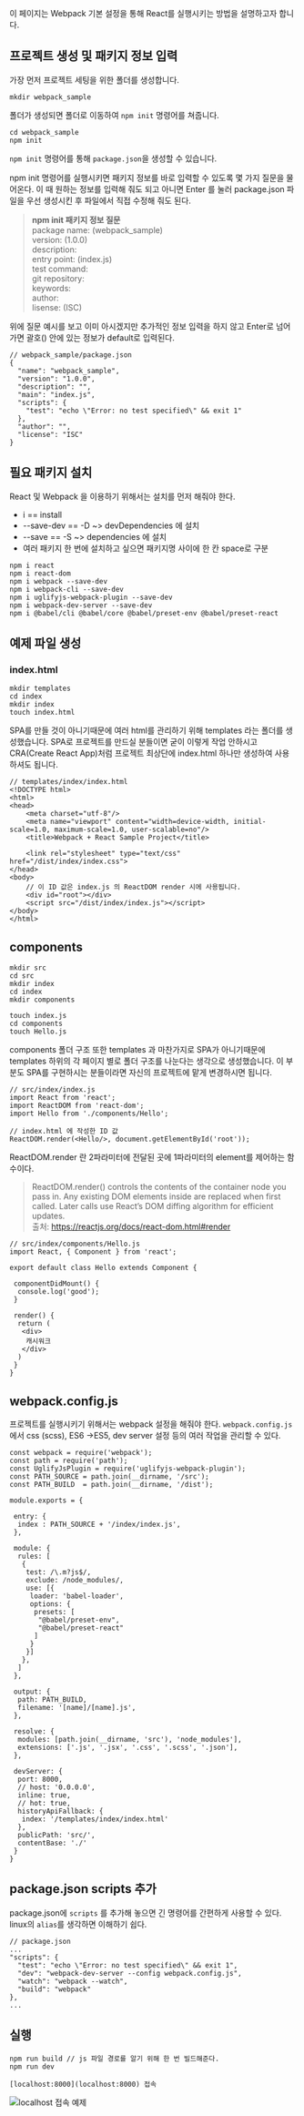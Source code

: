 이 페이지는 Webpack 기본 설정을 통해 React를 실행시키는 방법을 설명하고자 합니다.

## 프로젝트 생성 및 패키지 정보 입력
가장 먼저 프로젝트 세팅을 위한 폴더를 생성합니다.

```
mkdir webpack_sample
```

폴더가 생성되면 폴더로 이동하여 `npm init` 명령어를 쳐줍니다.

```
cd webpack_sample
npm init
```
`npm init` 명령어를 통해 `package.json`을 생성할 수 있습니다.

npm init 명령어를 실행시키면 패키지 정보를 바로 입력할 수 있도록 몇 가지 질문을 물어온다. 이 때 원하는 정보를 입력해 줘도 되고 아니면 Enter 를 눌러 package.json 파일을 우선 생성시킨 후 파일에서 직접 수정해 줘도 된다.

> <strong>npm init 패키지 정보 질문</strong><br/>
package name: (webpack_sample)<br/>
version: (1.0.0)<br/>
description: <br/>
entry point: (index.js)<br/>
test command: <br/>
git repository: <br/>
keywords:<br/>
author:<br/>
lisense: (ISC)

위에 질문 예시를 보고 이미 아시겠지만 추가적인 정보 입력을 하지 않고 Enter로 넘어가면 괄호() 안에 있는 정보가 default로 입력된다.

```
// webpack_sample/package.json
{
  "name": "webpack_sample",
  "version": "1.0.0",
  "description": "",
  "main": "index.js",
  "scripts": {
    "test": "echo \"Error: no test specified\" && exit 1"
  },
  "author": "",
  "license": "ISC"
}
```

## 필요 패키지 설치

React 및 Webpack 을 이용하기 위해서는 설치를 먼저 해줘야 한다.
* i == install
* --save-dev == -D ~> devDependencies 에 설치
* --save == -S ~> dependencies 에 설치
* 여러 패키지 한 번에 설치하고 싶으면 패키지명 사이에 한 칸 space로 구분

```
npm i react 
npm i react-dom
npm i webpack --save-dev
npm i webpack-cli --save-dev
npm i uglifyjs-webpack-plugin --save-dev
npm i webpack-dev-server --save-dev
npm i @babel/cli @babel/core @babel/preset-env @babel/preset-react
```
## 예제 파일 생성
### index.html
```
mkdir templates
cd index
mkdir index
touch index.html
```
SPA를 만들 것이 아니기때문에 여러 html를 관리하기 위해 templates 라는 폴더를 생성했습니다. SPA로 프로젝트를 만드실 분들이면 굳이 이렇게 작업 안하시고 CRA(Create React App)처럼 프로젝트 최상단에 index.html 하나만 생성하여 사용하셔도 됩니다.

```
// templates/index/index.html
<!DOCTYPE html>
<html>
<head>
    <meta charset="utf-8"/>
    <meta name="viewport" content="width=device-width, initial-scale=1.0, maximum-scale=1.0, user-scalable=no"/>
    <title>Webpack + React Sample Project</title>

    <link rel="stylesheet" type="text/css" href="/dist/index/index.css">
</head>
<body>
    // 이 ID 값은 index.js 의 ReactDOM render 시에 사용됩니다.
    <div id="root"></div>
    <script src="/dist/index/index.js"></script>
</body>
</html>
```

## components

```
mkdir src
cd src
mkdir index
cd index
mkdir components

touch index.js
cd components
touch Hello.js
```

components 폴더 구조 또한 templates 과 마찬가지로 SPA가 아니기때문에 templates 하위의 각 페이지 별로 폴더 구조를 나눈다는 생각으로 생성했습니다. 이 부분도 SPA를 구현하시는 분들이라면 자신의 프로젝트에 맡게 변경하시면 됩니다.

```
// src/index/index.js
import React from 'react';
import ReactDOM from 'react-dom';
import Hello from './components/Hello';

// index.html 에 작성한 ID 값
ReactDOM.render(<Hello/>, document.getElementById('root'));
```
ReactDOM.render 란 2파라미터에 전달된 곳에 1파라미터의 element를 제어하는 함수이다.

>ReactDOM.render() controls the contents of the container node you pass in. Any existing DOM elements inside are replaced when first called. Later calls use React’s DOM diffing algorithm for efficient updates.<br/>
출처: https://reactjs.org/docs/react-dom.html#render

```
// src/index/components/Hello.js
import React, { Component } from 'react';

export default class Hello extends Component {

 componentDidMount() {
  console.log('good');
 }

 render() {
  return (
   <div>
    캐시워크
   </div>
  )
 }
}
```

## webpack.config.js
프로젝트를 실행시키기 위해서는 webpack 설정을 해줘야 한다. `webpack.config.js` 에서 css (scss), ES6 ->ES5, dev server 설정 등의 여러 작업을 관리할 수 있다.

```
const webpack = require('webpack');
const path = require('path');
const UglifyJsPlugin = require('uglifyjs-webpack-plugin');
const PATH_SOURCE = path.join(__dirname, '/src');
const PATH_BUILD  = path.join(__dirname, '/dist');

module.exports = {

 entry: {
  index : PATH_SOURCE + '/index/index.js',
 },

 module: {
  rules: [
   {
    test: /\.m?js$/,
    exclude: /node_modules/,
    use: [{
     loader: 'babel-loader',
     options: {
      presets: [
       "@babel/preset-env",
       "@babel/preset-react"
      ]
     }
    }]
   },
  ]
 },

 output: {
  path: PATH_BUILD,
  filename: '[name]/[name].js',
 },

 resolve: {
  modules: [path.join(__dirname, 'src'), 'node_modules'],
  extensions: ['.js', '.jsx', '.css', '.scss', '.json'],
 },

 devServer: {
  port: 8000,
  // host: '0.0.0.0',
  inline: true,
  // hot: true,
  historyApiFallback: {
   index: '/templates/index/index.html'
  },
  publicPath: 'src/',
  contentBase: './'
 }
}
```

## package.json scripts 추가

package.json에 `scripts` 를 추가해 놓으면 긴 명령어를 간편하게 사용할 수 있다. linux의 `alias`를 생각하면 이해하기 쉽다.

```
// package.json
...
"scripts": {
  "test": "echo \"Error: no test specified\" && exit 1",
  "dev": "webpack-dev-server --config webpack.config.js",
  "watch": "webpack --watch",
  "build": "webpack"
},
...
```

## 실행
```
npm run build // js 파일 경로를 알기 위해 한 번 빌드해준다.
npm run dev

[localhost:8000](localhost:8000) 접속
```
![localhost 접속 예제](./ex/webpack_sample.png)
